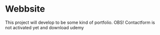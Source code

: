 # Webbsite
This project will develop to be some kind of portfolio. OBS! Contactform is not activated yet and download udemy
